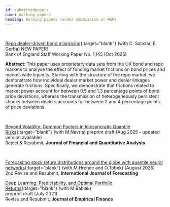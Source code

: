 ```yaml
---
id: submittedpapers
name: Working papers
heading: Working papers (under submission or R&R)
---
```


<!--- USAGE: JUST FILL AND ADD THIS

[NAZEV](LINK){:target="blank"} (with COAUTHORS)<br/>
**JOURNALNAME** (YEAR), CITATION, <a href="LINKDOI" target="blank"><i class="ai ai-doi ai"></i></a>
code and package <a href="LINKCODE" target="blank"><i class="fas fa-keyboard"></i></a>
<br/>
-->

<br/>

[Repo dealer-driven bond mispricing](https://www.bankofengland.co.uk/working-paper/2025/repo-dealer-driven-bond-mispricing){:target="blank"} (with C. Salazar, E. Gerba) NEW PAPER!<br/>
Bank of England Staff Working Paper No. 1,145 (Oct 2025)<br/>

**Abstract**: This paper uses proprietary data sets from the UK bond and repo markets to analyse the effect of funding market frictions on bond prices and market-wide liquidity. Starting with the structure of the repo market, we demonstrate how individual dealer market power and dealer linkages generate frictions. Specifically, we demonstrate that frictions related to market power account for between 0.5 and 1.3 percentage points of bond price deviations, whereas the transmission of heterogeneously persistent shocks between dealers accounts for between 2 and 4 percentage points of price deviations.

<br/>

[Beyond Volatility: Common Factors in Idiosyncratic Quantile Risks](https://ideas.repec.org/p/arx/papers/2208.14267.html){:target="blank"} (with M.Nevrla) preprint draft (Aug 2025 - updated version available)<br/> Reject & Resubmit, **Journal of Financial and Quantitative Analysis**<br/>

<br/>

[Forecasting stock return distributions around the globe with quantile neural networks](https://papers.ssrn.com/sol3/papers.cfm?abstract_id=4925722){:target="blank"} (with M.Hronec and O.Tobek) (August 2025)<br/>2nd Revise and Resubmit, **International Journal of Forecasting**

[Deep Learning, Predictability, and Optimal Portfolio Returns](https://ideas.repec.org/p/arx/papers/2009.03394.html){:target="blank"} (with M.Babiak)<br/>
preprint draft (July 2021) <br/>Revise and Resubmit, **Journal of Empirical Finance**<br/>
<br/>
